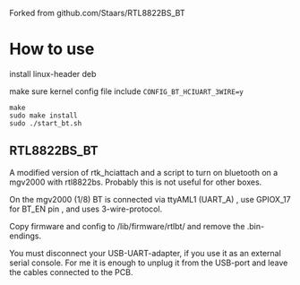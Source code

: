 Forked from github.com/Staars/RTL8822BS_BT

# How to use


install linux-header deb

make sure kernel config file include `CONFIG_BT_HCIUART_3WIRE=y`

```
make
sudo make install
sudo ./start_bt.sh
```

## RTL8822BS_BT

A modified version of rtk_hciattach and a script to turn on bluetooth on a mgv2000 with rtl8822bs. Probably this is not useful for other boxes.

On the mgv2000 (1/8) BT is connected via ttyAML1 (UART_A) , use GPIOX_17 for BT_EN pin , and uses 3-wire-protocol.

Copy firmware and config to /lib/firmware/rtlbt/ and remove the .bin-endings.

You must disconnect your USB-UART-adapter, if you use it as an external serial console. For me it is enough to unplug it from the USB-port and leave the cables connected to the PCB.
